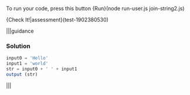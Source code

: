 To run your code, press this button {Run}(node run-user.js join-string2.js)

{Check It!|assessment}(test-1902380530)

|||guidance
### Solution
```javascript
input0 = 'Hello'
input1 = 'world'
str = input0 + ' ' + input1
output (str)
```
|||
